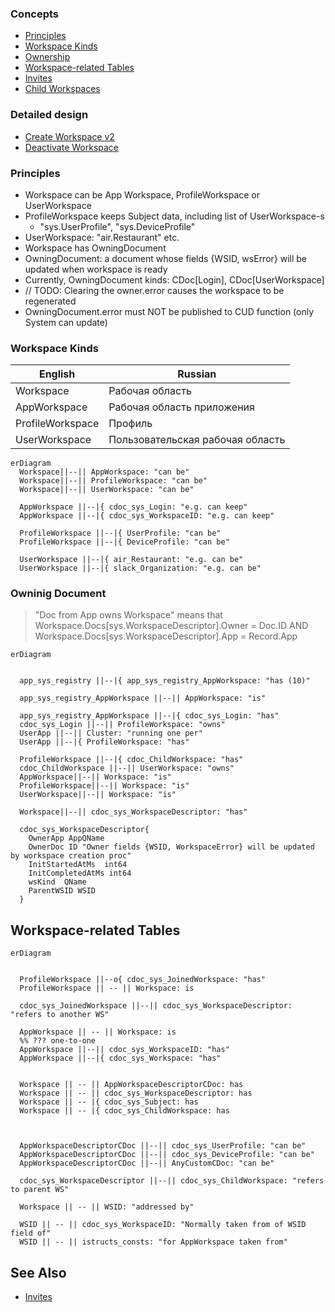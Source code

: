 ### Concepts

- [Principles](#principles)
- [Workspace Kinds](#workspace-kinds)
- [Ownership](#ownership)
- [Workspace-related Tables](#workspace-related-tables)
- [Invites](invites.md)
- [Child Workspaces](child-workspaces.md)

### Detailed design

- [Create Workspace v2](create-workspace-v2.md)
- [Deactivate Workspace](deactivate-workspace.md)

### Principles

- Workspace can be App Workspace, ProfileWorkspace or UserWorkspace
- ProfileWorkspace keeps Subject data, including list of UserWorkspace-s
  - "sys.UserProfile", "sys.DeviceProfile"
- UserWorkspace: "air.Restaurant" etc.
- Workspace has OwningDocument
- OwningDocument: a document whose fields {WSID, wsError} will be updated when workspace is ready
- Currently, OwningDocument kinds: CDoc[Login], CDoc[UserWorkspace]
- // TODO: Clearing the owner.error causes the workspace to be regenerated
- OwningDocument.error must NOT be published to CUD function (only System can update)

### Workspace Kinds

| English     | Russian     |
| ----------- | ----------- |
| Workspace| Рабочая область       |
| AppWorkspace   |Рабочая область приложения|
| ProfileWorkspace   | Профиль        |
| UserWorkspace   |Пользовательская рабочая область|

```mermaid
erDiagram
  Workspace||--|| AppWorkspace: "can be"
  Workspace||--|| ProfileWorkspace: "can be"
  Workspace||--|| UserWorkspace: "can be"
  
  AppWorkspace ||--|{ cdoc_sys_Login: "e.g. can keep"
  AppWorkspace ||--|{ cdoc_sys_WorkspaceID: "e.g. can keep"

  ProfileWorkspace ||--|{ UserProfile: "can be"
  ProfileWorkspace ||--|{ DeviceProfile: "can be"

  UserWorkspace ||--|{ air_Restaurant: "e.g. can be"
  UserWorkspace ||--|{ slack_Organization: "e.g. can be"
```  

### Owninig Document

> "Doc from App owns Workspace" means that Workspace.Docs[sys.WorkspaceDescriptor].Owner = Doc.ID AND Workspace.Docs[sys.WorkspaceDescriptor].App = Record.App

```mermaid
erDiagram


  app_sys_registry ||--|{ app_sys_registry_AppWorkspace: "has (10)"

  app_sys_registry_AppWorkspace ||--|| AppWorkspace: "is"

  app_sys_registry_AppWorkspace ||--|{ cdoc_sys_Login: "has"
  cdoc_sys_Login ||--|| ProfileWorkspace: "owns"
  UserApp ||--|| Cluster: "running one per"
  UserApp ||--|{ ProfileWorkspace: "has"

  ProfileWorkspace ||--|{ cdoc_ChildWorkspace: "has"
  cdoc_ChildWorkspace ||--|| UserWorkspace: "owns"
  AppWorkspace||--|| Workspace: "is"
  ProfileWorkspace||--|| Workspace: "is"
  UserWorkspace||--|| Workspace: "is"

  Workspace||--|| cdoc_sys_WorkspaceDescriptor: "has"

  cdoc_sys_WorkspaceDescriptor{
    OwnerApp AppQName
    OwnerDoc ID "Owner fields {WSID, WorkspaceError} will be updated by workspace creation proc"
    InitStartedAtMs  int64
    InitCompletedAtMs int64
    wsKind  QName
    ParentWSID WSID
  }
```

## Workspace-related Tables

```mermaid
erDiagram
 

  ProfileWorkspace ||--o{ cdoc_sys_JoinedWorkspace: "has"
  ProfileWorkspace || -- || Workspace: is

  cdoc_sys_JoinedWorkspace ||--|| cdoc_sys_WorkspaceDescriptor: "refers to another WS"

  AppWorkspace || -- || Workspace: is
  %% ??? one-to-one
  AppWorkspace ||--|| cdoc_sys_WorkspaceID: "has"
  AppWorkspace ||--|{ cdoc_sys_Workspace: "has"
  
  
  Workspace || -- || AppWorkspaceDescriptorCDoc: has
  Workspace || -- || cdoc_sys_WorkspaceDescriptor: has
  Workspace || -- |{ cdoc_sys_Subject: has
  Workspace || -- |{ cdoc_sys_ChildWorkspace: has  



  AppWorkspaceDescriptorCDoc ||--|| cdoc_sys_UserProfile: "can be"
  AppWorkspaceDescriptorCDoc ||--|| cdoc_sys_DeviceProfile: "can be"
  AppWorkspaceDescriptorCDoc ||--|| AnyCustomCDoc: "can be"
  
  cdoc_sys_WorkspaceDescriptor ||--|| cdoc_sys_ChildWorkspace: "refers to parent WS"

  Workspace || -- || WSID: "addressed by"

  WSID || -- || cdoc_sys_WorkspaceID: "Normally taken from of WSID field of"
  WSID || -- || istructs_consts: "for AppWorkspace taken from"

```

## See Also
- [Invites](./invites.md)
